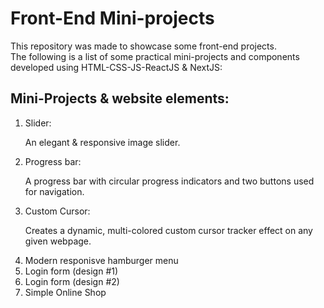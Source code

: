 <h1>Front-End Mini-projects</h1>
This repository was made to showcase some front-end projects.
<br>
The following is a list of some practical mini-projects and components developed using HTML-CSS-JS-ReactJS & NextJS:
<h2>
  Mini-Projects & website elements:
</h2>
  <ol>
    <li>
      Slider: <p>An elegant & responsive image slider.</p>
    </li>
    <li>
      Progress bar: <p>A progress bar with circular progress indicators and two buttons used for navigation.</p>
    </li>
	<li>
      Custom Cursor: <p>Creates a dynamic, multi-colored custom cursor tracker effect on any given webpage.</p>
    </li>
	<li>
      Modern responisve hamburger menu
    </li>
	<li>
      Login form (design #1)
    </li>
	<li>
      Login form (design #2)
    </li>
	<li>
      Simple Online Shop
    </li>
  </ol>

